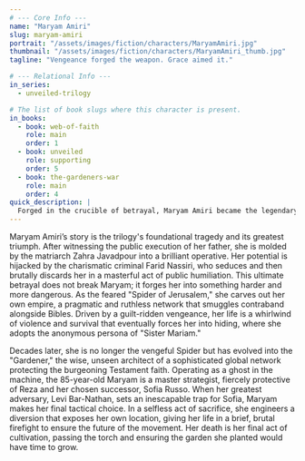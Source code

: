 ```yaml
---
# --- Core Info ---
name: "Maryam Amiri"
slug: maryam-amiri
portrait: "/assets/images/fiction/characters/MaryamAmiri.jpg"
thumbnail: "/assets/images/fiction/characters/MaryamAmiri_thumb.jpg"
tagline: "Vengeance forged the weapon. Grace aimed it."

# --- Relational Info ---
in_series:
  - unveiled-trilogy

# The list of book slugs where this character is present.
in_books:
  - book: web-of-faith
    role: main
    order: 1
  - book: unveiled
    role: supporting
    order: 5
  - book: the-gardeners-war
    role: main
    order: 4
quick_description: |
  Forged in the crucible of betrayal, Maryam Amiri became the legendary "Spider of Jerusalem," a ruthless smuggler whose network controlled the shadowy arteries of the Middle East. She ultimately transforms into the "Gardener," the unseen protector of a global faith, sacrificing everything to ensure the survival of the legacy she spent a lifetime building.
---
```

Maryam Amiri’s story is the trilogy's foundational tragedy and its greatest triumph. After witnessing the public execution of her father, she is molded by the matriarch Zahra Javadpour into a brilliant operative. Her potential is hijacked by the charismatic criminal Farid Nassiri, who seduces and then brutally discards her in a masterful act of public humiliation. This ultimate betrayal does not break Maryam; it forges her into something harder and more dangerous. As the feared "Spider of Jerusalem," she carves out her own empire, a pragmatic and ruthless network that smuggles contraband alongside Bibles. Driven by a guilt-ridden vengeance, her life is a whirlwind of violence and survival that eventually forces her into hiding, where she adopts the anonymous persona of "Sister Mariam."

Decades later, she is no longer the vengeful Spider but has evolved into the "Gardener," the wise, unseen architect of a sophisticated global network protecting the burgeoning Testament faith. Operating as a ghost in the machine, the 85-year-old Maryam is a master strategist, fiercely protective of Reza and her chosen successor, Sofia Russo. When her greatest adversary, Levi Bar-Nathan, sets an inescapable trap for Sofia, Maryam makes her final tactical choice. In a selfless act of sacrifice, she engineers a diversion that exposes her own location, giving her life in a brief, brutal firefight to ensure the future of the movement. Her death is her final act of cultivation, passing the torch and ensuring the garden she planted would have time to grow.
